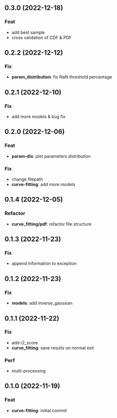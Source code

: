 ## 0.3.0 (2022-12-18)

### Feat

- add best sample
- cross validation of CDF & PDF

## 0.2.2 (2022-12-12)

### Fix

- **param_distribution**: fix NaN threshold percentage

## 0.2.1 (2022-12-10)

### Fix

- add more models & bug fix

## 0.2.0 (2022-12-06)

### Feat

- **param-dis**: plot parameters distribution

### Fix

- change filepath
- **curve-fitting**: add more models

## 0.1.4 (2022-12-05)

### Refactor

- **curve_fitting/pdf**: refactor file structure

## 0.1.3 (2022-11-23)

### Fix

- append information to exception

## 0.1.2 (2022-11-23)

### Fix

- **models**: add inverse_gaussian

## 0.1.1 (2022-11-22)

### Fix

- add r2_score
- **curve_fitting**: save results on normal exit

### Perf

- multi-processing

## 0.1.0 (2022-11-19)

### Feat

- **curve-fitting**: initial commit
